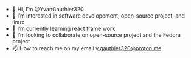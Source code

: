 - 👋 Hi, I’m @YvanGauthier320
- 👀 I’m interested in software developement, open-source project, and linux 
- 🌱 I’m currently learning react frame work
- 💞️ I’m looking to collaborate on open-source project and the Fedora project
- 📫 How to reach me on my email y.gauthier320@proton.me

<!---
YvanGauthier320/YvanGauthier320 is a ✨ special ✨ repository because its `README.md` (this file) appears on your GitHub profile.
You can click the Preview link to take a look at your changes.
--->
